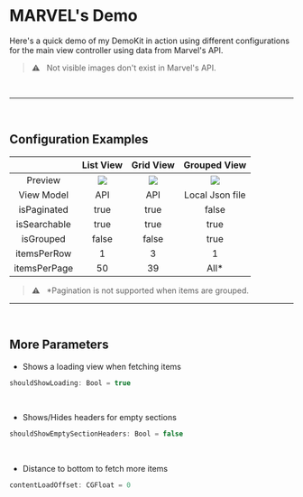 
# MARVEL's Demo
Here's a quick demo of my DemoKit in action using different configurations for the main view controller using data from Marvel's API.

> :warning: &nbsp; Not visible images don't exist in Marvel's API.

<br />

---

<br />

## Configuration Examples

|               | List View | Grid View | Grouped View  |
| :-:           | :-:       | :-:       | :-:           |
| Preview       | ![](Files/ListView.gif)| ![](Files/GridView.gif) | ![](Files/GroupedList.gif) |
| View Model    | API       | API       | Local Json file |
| isPaginated   | true      | true      | false         |
| isSearchable  | true      | true      | true          |
| isGrouped     | false     | false     | true          |
| itemsPerRow   | 1         | 3         | 1             |
| itemsPerPage  | 50        | 39        | All*          |


> :warning: &nbsp; *Pagination is not supported when items are grouped.

---
<br />


## More Parameters

- Shows a loading view when fetching items

```swift
shouldShowLoading: Bool = true
```
<br />

- Shows/Hides headers for empty sections
```swift
shouldShowEmptySectionHeaders: Bool = false
```
<br />

- Distance to bottom to fetch more items
```swift
contentLoadOffset: CGFloat = 0
```
<br />
